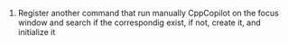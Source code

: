 1)	Register another command that run manually CppCopilot on the focus window and search if the correspondig exist, if not, create it, and initialize it
